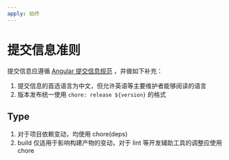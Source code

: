 ```yaml
---
apply: 始终
---
```


# 提交信息准则

提交信息应遵循 [Angular 提交信息规范](https://github.com/angular/angular/blob/main/contributing-docs/commit-message-guidelines.md)
，并做如下补充：

1. 提交信息的首选语言为中文，但允许英语等主要维护者能够阅读的语言
2. 版本发布统一使用 `chore: release ${version}` 的格式

## Type

1. 对于项目依赖变动，均使用 chore(deps)
2. build 仅适用于影响构建产物的变动，对于 lint 等开发辅助工具的调整应使用 chore
